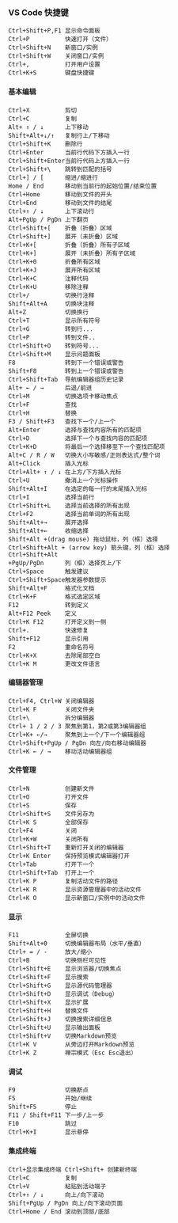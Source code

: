### VS Code  快捷键

	Ctrl+Shift+P,F1 显示命令面板
	Ctrl+P 			快速打开（文件）
	Ctrl+Shift+N 	新窗口/实例
	Ctrl+Shift+W 	关闭窗口/实例
	Ctrl+, 			打开用户设置
	Ctrl+K+S 		键盘快捷键
#### 基本编辑

	Ctrl+X 			剪切
	Ctrl+C 			复制
	Alt+ ↑ / ↓ 		上下移动
	Shift+Alt+↓/↑ 	复制行上/下移动
	Ctrl+Shift+K 	删除行
	Ctrl+Enter 		当前行代码下方插入一行
	Ctrl+Shift+Enter当前行代码上方插入一行
	Ctrl+Shift+\ 	跳转到匹配的括号
	Ctrl+] / [ 		缩进/缩进行
	Home / End 		移动到当前行的起始位置/结束位置
	Ctrl+Home 		移动到文件的开头
	Ctrl+End 		移动到文件的结尾
	Ctrl+↑ / ↓ 		上下滚动行
	Alt+PgUp / PgDn 上下翻页
	Ctrl+Shift+[ 	折叠（折叠）区域
	Ctrl+Shift+] 	展开（未折叠）区域
	Ctrl+K+[ 		折叠（折叠）所有子区域
	Ctrl+K+] 		展开（未折叠）所有子区域
	Ctrl+K+0 		折叠所有区域
	Ctrl+K+J 		展开所有区域
	Ctrl+K+C 		注释代码
	Ctrl+K+U 		移除注释
	Ctrl+/ 			切换行注释
	Shift+Alt+A 	切换块注释
	Alt+Z 			切换换行
	Ctrl+T 			显示所有符号
	Ctrl+G 			转到行...
	Ctrl+P 			转到文件..
	Ctrl+Shift+O 	转到符号...
	Ctrl+Shift+M 	显示问题面板
	F8 				转到下一个错误或警告
	Shift+F8 		转到上一个错误或警告
	Ctrl+Shift+Tab 	导航编辑器组历史记录
	Alt+ ← / → 		后退/前进
	Ctrl+M 			切换选项卡移动焦点
	Ctrl+F 			查找
	Ctrl+H 			替换
	F3 / Shift+F3 	查找下一个/上一个
	Alt+Enter 		选择与查找内容所有的匹配项
	Ctrl+D 			选择下一个与查找内容的匹配项
	Ctrl+K+D 		将最后一个选择移至下一个查找匹配项
	Alt+C / R / W 	切换大小写敏感/正则表达式/整个词
	Alt+Click 		插入光标
	Ctrl+Alt+ ↑ / ↓ 在上方/下方插入光标
	Ctrl+U 			撤消上一个光标操作
	Shift+Alt+I 	在选定的每一行的末尾插入光标
	Ctrl+I 			选择当前行
	Ctrl+Shift+L 	选择当前选择的所有出现
	Ctrl+F2 		选择当前单词的所有出现
	Shift+Alt+→ 	展开选择
	Shift+Alt+← 	收缩选择
	Shift+Alt +(drag mouse) 拖动鼠标，列（框）选择
	Ctrl+Shift+Alt + (arrow key) 箭头键，列（框）选择
	Ctrl+Shift+Alt
	+PgUp/PgDn 		列（框）选择页上/下
	Ctrl+Space 		触发建议
	Ctrl+Shift+Space触发器参数提示
	Shift+Alt+F 	格式化文档
	Ctrl+K+F 		格式选定区域
	F12 			转到定义
	Alt+F12 Peek	定义
	Ctrl+K F12 		打开定义到一侧
	Ctrl+. 			快速修复
	Shift+F12 		显示引用
	F2 				重命名符号
	Ctrl+K+X 		去除尾部空白
	Ctrl+K M 		更改文件语言
#### 编辑器管理

	Ctrl+F4, Ctrl+W 关闭编辑器
	Ctrl+K F 		关闭文件夹
	Ctrl+\ 			拆分编辑器
	Ctrl+ 1 / 2 / 3 聚焦到第1，第2或第3编辑器组
	Ctrl+K+ ←/→ 	聚焦到上一个/下一个编辑器组
	Ctrl+Shift+PgUp / PgDn 向左/向右移动编辑器
	Ctrl+K ← / → 	移动活动编辑器组
#### 文件管理

	Ctrl+N 			创建新文件
	Ctrl+O 			打开文件
	Ctrl+S 			保存
	Ctrl+Shift+S 	文件另存为
	Ctrl+K S 		全部保存
	Ctrl+F4 		关闭
	Ctrl+K+W 		关闭所有
	Ctrl+Shift+T 	重新打开关闭的编辑器
	Ctrl+K Enter 	保持预览模式编辑器打开
	Ctrl+Tab 		打开下一个
	Ctrl+Shift+Tab 	打开上一个
	Ctrl+K P 		复制活动文件的路径
	Ctrl+K R 		显示资源管理器中的活动文件
	Ctrl+K O 		显示新窗口/实例中的活动文件
#### 显示

	F11 			全屏切换
	Shift+Alt+0 	切换编辑器布局（水平/垂直）
	Ctrl+ = / - 	放大/缩小
	Ctrl+B 			切换侧栏可见性
	Ctrl+Shift+E 	显示浏览器/切换焦点
	Ctrl+Shift+F 	显示搜索
	Ctrl+Shift+G 	显示源代码管理器
	Ctrl+Shift+D 	显示调试（Debug）
	Ctrl+Shift+X 	显示扩展
	Ctrl+Shift+H 	替换文件
	Ctrl+Shift+J 	切换搜索详细信息
	Ctrl+Shift+U 	显示输出面板
	Ctrl+Shift+V 	切换Markdown预览
	Ctrl+K V 		从旁边打开Markdown预览
	Ctrl+K Z 		禅宗模式（Esc Esc退出）
#### 调试

	F9 				切换断点
	F5 				开始/继续
	Shift+F5 		停止
	F11 / Shift+F11 下一步/上一步
	F10 			跳过
	Ctrl+K+I 		显示悬停
#### 集成终端

	Ctrl+显示集成终端 Ctrl+Shift+ 创建新终端
	Ctrl+C 			复制
	Ctrl+V 			粘贴到活动端子
	Ctrl+↑ / ↓ 		向上/向下滚动
	Shift+PgUp / PgDn 向上/向下滚动页面
	Ctrl+Home / End 滚动到顶部/底部

